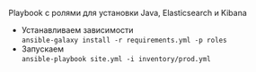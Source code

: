 Playbook с ролями для установки Java, Elasticsearch и Kibana  
- Устанавливаем зависимости  
`ansible-galaxy install -r requirements.yml -p roles`
- Запускаем  
`ansible-playbook site.yml -i inventory/prod.yml`
